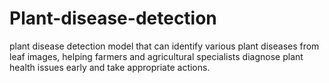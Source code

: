 # Plant-disease-detection
plant disease detection model that can identify various plant diseases from leaf images, helping farmers and agricultural specialists diagnose plant health issues early and take appropriate actions.
